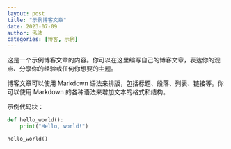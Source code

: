 ```yaml
---
layout: post
title: "示例博客文章"
date: 2023-07-09
author: 泓沛
categories: [博客, 示例]
---
```


这是一个示例博客文章的内容。你可以在这里编写自己的博客文章，表达你的观点、分享你的经验或任何你想要的主题。

博客文章可以使用 Markdown 语法来排版，包括标题、段落、列表、链接等。你可以使用 Markdown 的各种语法来增加文本的格式和结构。

示例代码块：

```python
def hello_world():
    print("Hello, world!")

hello_world()